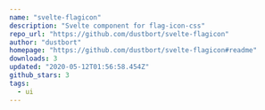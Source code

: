 ```yaml
---
name: "svelte-flagicon"
description: "Svelte component for flag-icon-css"
repo_url: "https://github.com/dustbort/svelte-flagicon"
author: "dustbort"
homepage: "https://github.com/dustbort/svelte-flagicon#readme"
downloads: 3
updated: "2020-05-12T01:56:58.454Z"
github_stars: 3
tags: 
  - ui
---
```

